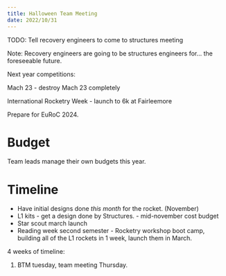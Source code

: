 ```yaml
---
title: Halloween Team Meeting
date: 2022/10/31
---
```


TODO: Tell recovery engineers to come to structures meeting

Note: Recovery engineers are going to be structures engineers for... the foreseeable future.

Next year competitions:

Mach 23 - destroy Mach 23 completely

International Rocketry Week - launch to 6k at Fairleemore

Prepare for EuRoC 2024.

# Budget

Team leads manage their own budgets this year. 

# Timeline

- Have initial designs done *this month* for the rocket. (November)
- L1 kits - get a design done by Structures. - mid-november cost budget
- Star scout march launch
- Reading week second semester - Rocketry workshop boot camp, building all of the L1 rockets in 1 week, launch them in March.

4 weeks of timeline:

1. BTM tuesday, team meeting Thursday.
